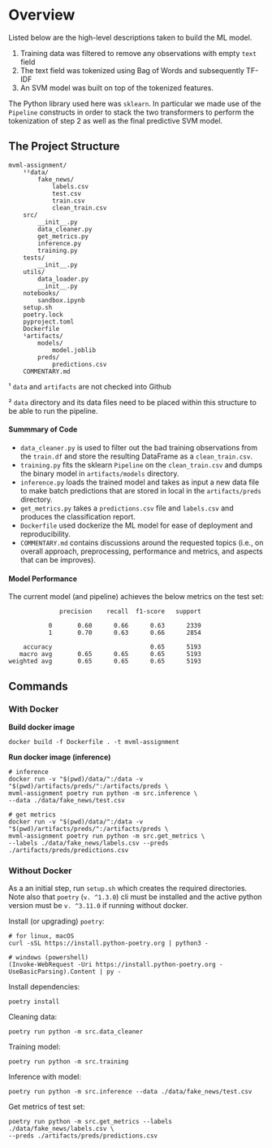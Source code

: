 # Overview
Listed below are the high-level descriptions taken to build the ML model.

1. Training data was filtered to remove any observations with empty `text` field
2. The text field was tokenized using Bag of Words and subsequently TF-IDF
3. An SVM model was built on top of the tokenized features.

The Python library used here was `sklearn`. In particular we made use of the
`Pipeline` constructs in order to stack the two transformers to perform the
tokenization of step 2 as well as the final predictive SVM model.

## The Project Structure
```
mvml-assignment/
    ¹²data/
        fake_news/
            labels.csv
            test.csv
            train.csv
            clean_train.csv
    src/
        __init__.py
        data_cleaner.py
        get_metrics.py
        inference.py
        training.py
    tests/
        __init__.py
    utils/
        data_loader.py
        __init__.py
    notebooks/
        sandbox.ipynb
    setup.sh
    poetry.lock
    pyproject.toml
    Dockerfile
    ¹artifacts/
        models/
            model.joblib
        preds/
            predictions.csv
    COMMENTARY.md
```
¹ `data` and `artifacts` are not checked into Github

² `data` directory and its data files need to be placed within this structure
to be able to run the pipeline.

#### Summmary of Code
- `data_cleaner.py` is used to filter out the bad training observations from the
`train.df` and store the resulting DataFrame as a `clean_train.csv`.
- `training.py` fits the sklearn `Pipeline` on the `clean_train.csv` and dumps
the binary model in `artifacts/models` directory.
- `inference.py` loads the trained model and takes as input a new data file
to make batch predictions that are stored in local in the `artifacts/preds`
directory.
- `get_metrics.py` takes a `predictions.csv` file and `labels.csv` and produces
the classification report.
- `Dockerfile` used dockerize the ML model for ease of deployment and
reproducibility.
- `COMMENTARY.md` contains discussions around the requested topics (i.e., on
overall approach, preprocessing, performance and metrics, and aspects that
can be improves).

#### Model Performance
The current model (and pipeline) achieves the below metrics on the test set:

```
              precision    recall  f1-score   support

           0       0.60      0.66      0.63      2339
           1       0.70      0.63      0.66      2854

    accuracy                           0.65      5193
   macro avg       0.65      0.65      0.65      5193
weighted avg       0.65      0.65      0.65      5193
```

## Commands
### With Docker

**Build docker image**
```
docker build -f Dockerfile . -t mvml-assignment
```

**Run docker image (inference)**
```
# inference
docker run -v "$(pwd)/data/":/data -v "$(pwd)/artifacts/preds/":/artifacts/preds \
mvml-assignment poetry run python -m src.inference \
--data ./data/fake_news/test.csv

# get metrics
docker run -v "$(pwd)/data/":/data -v "$(pwd)/artifacts/preds/":/artifacts/preds \
mvml-assignment poetry run python -m src.get_metrics \
--labels ./data/fake_news/labels.csv --preds ./artifacts/preds/predictions.csv 
```

### Without Docker

As a an initial step, run `setup.sh` which creates the required directories.
Note also that `poetry` (`v. ^1.3.0`) cli must be installed and the active
python version must be `v. ^3.11.0` if running without docker. 

Install (or upgrading) `poetry`:
```
# for linux, macOS
curl -sSL https://install.python-poetry.org | python3 -

# windows (powershell)
(Invoke-WebRequest -Uri https://install.python-poetry.org -UseBasicParsing).Content | py -
```

Install dependencies:
```
poetry install
```

Cleaning data:
```
poetry run python -m src.data_cleaner
```

Training model:
```
poetry run python -m src.training 
```

Inference with model:
```
poetry run python -m src.inference --data ./data/fake_news/test.csv
```

Get metrics of test set:
```
poetry run python -m src.get_metrics --labels ./data/fake_news/labels.csv \
--preds ./artifacts/preds/predictions.csv
```
